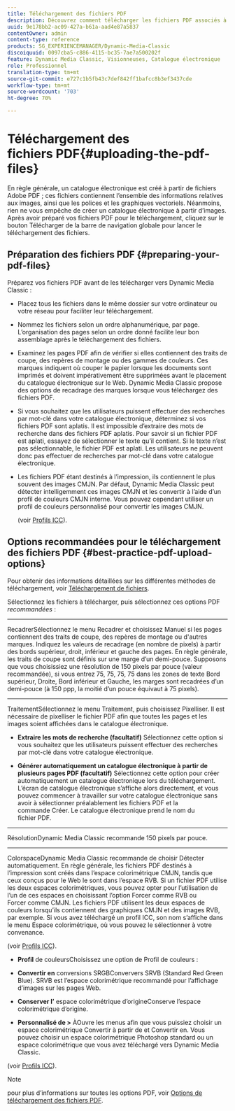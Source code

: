 ```yaml
---
title: Téléchargement des fichiers PDF
description: Découvrez comment télécharger les fichiers PDF associés à un catalogue électronique.
uuid: 9e178bb2-ac09-427a-b61a-aad4e87a5837
contentOwner: admin
content-type: reference
products: SG_EXPERIENCEMANAGER/Dynamic-Media-Classic
discoiquuid: 0097cba5-c886-4115-bc35-7ae7a500202f
feature: Dynamic Media Classic, Visionneuses, Catalogue électronique
role: Professionnel
translation-type: tm+mt
source-git-commit: e727c1b5fb43c7def842ff1bafcc8b3ef3437cde
workflow-type: tm+mt
source-wordcount: '703'
ht-degree: 70%

---
```



# Téléchargement des fichiers PDF{#uploading-the-pdf-files}

En règle générale, un catalogue électronique est créé à partir de fichiers Adobe PDF ; ces fichiers contiennent l’ensemble des informations relatives aux images, ainsi que les polices et les graphiques vectoriels. Néanmoins, rien ne vous empêche de créer un catalogue électronique à partir d’images. Après avoir préparé vos fichiers PDF pour le téléchargement, cliquez sur le bouton Télécharger de la barre de navigation globale pour lancer le téléchargement des fichiers.

## Préparation des fichiers PDF  {#preparing-your-pdf-files}

Préparez vos fichiers PDF avant de les télécharger vers Dynamic Media Classic :

* Placez tous les fichiers dans le même dossier sur votre ordinateur ou votre réseau pour faciliter leur téléchargement.
* Nommez les fichiers selon un ordre alphanumérique, par page. L’organisation des pages selon un ordre donné facilite leur bon assemblage après le téléchargement des fichiers.
* Examinez les pages PDF afin de vérifier si elles contiennent des traits de coupe, des repères de montage ou des gammes de couleurs. Ces marques indiquent où couper le papier lorsque les documents sont imprimés et doivent impérativement être supprimées avant le placement du catalogue électronique sur le Web. Dynamic Media Classic propose des options de recadrage des marques lorsque vous téléchargez des fichiers PDF.
* Si vous souhaitez que les utilisateurs puissent effectuer des recherches par mot-clé dans votre catalogue électronique, déterminez si vos fichiers PDF sont aplatis. Il est impossible d’extraire des mots de recherche dans des fichiers PDF aplatis. Pour savoir si un fichier PDF est aplati, essayez de sélectionner le texte qu’il contient. Si le texte n’est pas sélectionnable, le fichier PDF est aplati. Les utilisateurs ne peuvent donc pas effectuer de recherches par mot-clé dans votre catalogue électronique.
* Les fichiers PDF étant destinés à l’impression, ils contiennent le plus souvent des images CMJN. Par défaut, Dynamic Media Classic peut détecter intelligemment ces images CMJN et les convertir à l’aide d’un profil de couleurs CMJN interne. Vous pouvez cependant utiliser un profil de couleurs personnalisé pour convertir les images CMJN.

   (voir [Profils ICC](icc-profiles.md#icc_profiles)).

## Options recommandées pour le téléchargement des fichiers PDF  {#best-practice-pdf-upload-options}

Pour obtenir des informations détaillées sur les différentes méthodes de téléchargement, voir [Téléchargement de fichiers](uploading-files.md#uploading_your_files).

Sélectionnez les fichiers à télécharger, puis sélectionnez ces options PDF *recommandées* :

* ****
RecadrerSélectionnez le menu Recadrer et choisissez Manuel si les pages contiennent des traits de coupe, des repères de montage ou d&#39;autres marques. Indiquez les valeurs de recadrage (en nombre de pixels) à partir des bords supérieur, droit, inférieur et gauche des pages. En règle générale, les traits de coupe sont définis sur une marge d’un demi-pouce. Supposons que vous choisissiez une résolution de 150 pixels par pouce (valeur recommandée), si vous entrez 75, 75, 75, 75 dans les zones de texte Bord supérieur, Droite, Bord inférieur et Gauche, les marges sont recadrées d’un demi-pouce (à 150 ppp, la moitié d’un pouce équivaut à 75 pixels).

* ****
TraitementSélectionnez le menu Traitement, puis choisissez Pixelliser. Il est nécessaire de pixelliser le fichier PDF afin que toutes les pages et les images soient affichées dans le catalogue électronique.

* **Extraire les mots de recherche (facultatif)**
Sélectionnez cette option si vous souhaitez que les utilisateurs puissent effectuer des recherches par mot-clé dans votre catalogue électronique.

* **Générer automatiquement un catalogue électronique à partir de plusieurs pages PDF (facultatif)**
Sélectionnez cette option pour créer automatiquement un catalogue électronique lors du téléchargement. L’écran de catalogue électronique s’affiche alors directement, et vous pouvez commencer à travailler sur votre catalogue électronique sans avoir à sélectionner préalablement les fichiers PDF et la commande Créer. Le catalogue électronique prend le nom du fichier PDF.

* ****
RésolutionDynamic Media Classic recommande 150 pixels par pouce.

* ****
ColorspaceDynamic Media Classic recommande de choisir Détecter automatiquement. En règle générale, les fichiers PDF destinés à l’impression sont créés dans l’espace colorimétrique CMJN, tandis que ceux conçus pour le Web le sont dans l’espace RVB. Si un fichier PDF utilise les deux espaces colorimétriques, vous pouvez opter pour l’utilisation de l’un de ces espaces en choisissant l’option Forcer comme RVB ou Forcer comme CMJN. Les fichiers PDF utilisent les deux espaces de couleurs lorsqu’ils contiennent des graphiques CMJN et des images RVB, par exemple. Si vous avez téléchargé un profil ICC, son nom s’affiche dans le menu Espace colorimétrique, où vous pouvez le sélectionner à votre convenance.

   (voir [Profils ICC](icc-profiles.md#icc_profiles)).

* **Profil**
de couleursChoisissez une option de Profil de couleurs :

* **Convertir en**
conversions SRGBConververs SRVB (Standard Red Green Blue). SRVB est l’espace colorimétrique recommandé pour l’affichage d’images sur les pages Web.

* **Conserver l’**
espace colorimétrique d’origineConserve l’espace colorimétrique d’origine.

* **Personnalisé de >**
ÀOuvre les menus afin que vous puissiez choisir un espace colorimétrique Convertir à partir de et Convertir en. Vous pouvez choisir un espace colorimétrique Photoshop standard ou un espace colorimétrique que vous avez téléchargé vers Dynamic Media Classic.

(voir [Profils ICC](icc-profiles.md#icc_profiles)).

>[!NOTE]
>
>pour plus d’informations sur toutes les options PDF, voir [Options de téléchargement des fichiers PDF](pdfs.md#pdf_upload_options).

